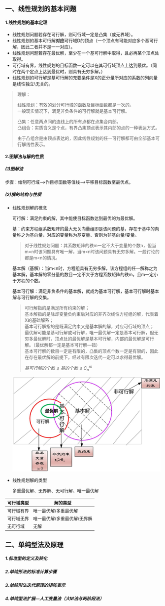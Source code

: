 ## 一、线性规划的基本问题

#### 1.线性规划的基本定理

- 线性规划问题若存在可行解，则可行域一定是凸集（或无界域）。
- 线性规划的基本可行解**对应**可行域D的顶点（一个顶点有可能对应多个基可行解，因此二者并不是一一对应）。
- 线性规划问题若存在最优解，至少在一个基可行解中取得，且必再某个顶点处取得。
- 可行域有界，线性规划的目标函数一定可以在其可行域顶点上达到最优。（同时在两个定点上达到最优时，则具有无穷多解。）
- 线性规划的可行解是基可行解的充要条件是X的正分量所对应的系数的列向量是线性独立\无关的。

> 理解：
>
> 线性规划：有效的划分可行域的函数及目标函数都是一次的。<br>一般现实情况下，满足非负条件的可行解就是基本可行解。
>
> 凸集：任意两点间的连线上的所有点都在点集合内部。<br>凸组合：实质含义是个点，有界凸集顶点表示其内部的点的一种表达方式。
>
> 由于凸组合是由顶点表达的，因此线性规划的任一可行解都可由全部基本可行解线性表示。

#### 2.图解法与解的性质

##### (1)图解法

步骤：绘制可行域——>作目标函数等值线——>平移目标函数至最优点。

##### (2)解的结构与性质

- 线性规划解的概念

  可行解：满足约束的解，其中能使目标函数达到最优的为最优解。

  基：约束方程组系数矩阵的最大无关向量组即是该问题的基，存在于基中的向量称之为基向量，对应的变量称为基变量、否则为非基向量/变量。

  > 对于线性规划问题：其系数矩阵的秩m一定不大于变量的个数n，但当m=n时该问题具有唯一解，当m<n时该问题具有无穷多解。一般讨论的都是m<n的情况。

  基本解（基解）：当m<n时，方程组具有无穷多解，该方程组的任一解称之为基本解，基本解的零分量的数目一定不大于方程系数矩阵的秩m，且m一定小于方程的个数。

  基本可行解：满足非负条件的基本解，就成为基本可行解，基本可行解时基本解与可行解的交集。

  > 可行解指的是满足所有约束的解；<br>基本解指的是除却变量负约束后对应的非齐次线性方程组的解，代表着X的基础解系；<br>基本可行解指的是既满足约束又是基本解的解，对应可行域的顶点；<br>最优解可能是基可行解或可行解，唯一最优解一定是基本可行解，但无穷多最优解时，顶点处的最优解是基本可行解，内部的最优解是可行解。（最优解都一定是基本可行解—错）<br>基本可行解的数目一定是有限的，凸集的顶点个数一定是有限的，因此在存在最优解的前提下，经过有限次迭代一定可以求得最优解。
  >
  > $基可行解的个数 \leq 基的个数 \leq C_n^m$

  ![image-20230306142901685](imgs/image-20230306142901685.png)

- 线性规划解的类型

  多重最优解、无界解、无可行解、唯一最优解

| 可行域类型 | 解的类型                     |
| ---------- | ---------------------------- |
| 可行域有界 | 唯一最优解/多重最优解        |
| 可行域无界 | 唯一最优解/多重最优解/无界解 |
| 无可行域   | 无解                         |

## 二、单纯型法及原理

##### 1.标准型的定义及转化



##### 2.单纯形法的标准计算步骤



##### 3.单纯形法迭代原理的矩阵表示



##### 4.单纯型法扩展—人工变量法（大M法与两阶段法）

